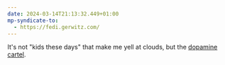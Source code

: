 ```yaml
---
date: 2024-03-14T21:13:32.449+01:00
mp-syndicate-to:
  - https://fedi.gerwitz.com/
---
```

It's not "kids these days" that make me yell at clouds, but the [dopamine cartel](https://www.honest-broker.com/p/the-state-of-the-culture-2024).

